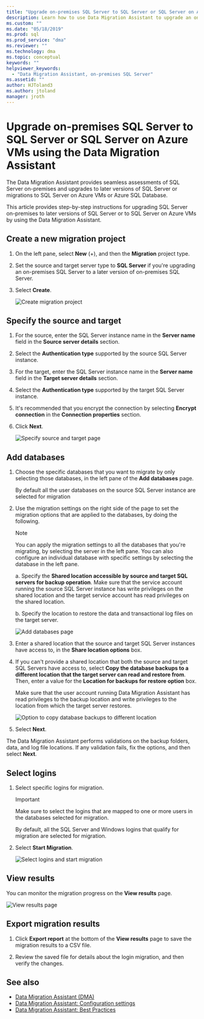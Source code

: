 ```yaml
---
title: "Upgrade on-premises SQL Server to SQL Server or SQL Server on Azure VMs using the Data Migration Assistant | Microsoft Docs"
description: Learn how to use Data Migration Assistant to upgrade an on-premises SQL Server to a later version of SQL Server or to SQL Server on Azure VMs
ms.custom: ""
ms.date: "05/18/2019"
ms.prod: sql
ms.prod_service: "dma"
ms.reviewer: ""
ms.technology: dma
ms.topic: conceptual
keywords: ""
helpviewer_keywords: 
  - "Data Migration Assistant, on-premises SQL Server"
ms.assetid: ""
author: HJToland3
ms.author: jtoland
manager: jroth
---
```


# Upgrade on-premises SQL Server to SQL Server or SQL Server on Azure VMs using the Data Migration Assistant

The Data Migration Assistant provides seamless assessments of SQL Server on-premises and upgrades to later versions of SQL Server or migrations to SQL Server on Azure VMs or Azure SQL Database.

This article provides step-by-step instructions for upgrading SQL Server on-premises to later versions of SQL Server or to SQL Server on Azure VMs by using the Data Migration Assistant.

## Create a new migration project

1. On the left pane, select **New** (+), and then the **Migration** project type.

2. Set the source and target server type to **SQL Server** if you're upgrading an on-premises SQL Server to a later version of on-premises SQL Server.

3. Select **Create**.

   ![Create migration project](../dma/media/NewCreate.png)

## Specify the source and target

1. For the source, enter the SQL Server instance name in the **Server name** field in the **Source server details** section. 

2. Select the **Authentication type** supported by the source SQL Server instance.

3. For the target, enter the SQL Server instance name in the **Server name** field in the **Target server details** section. 

4. Select the **Authentication type** supported by the target SQL Server instance.

5. It's recommended that you encrypt the connection by selecting **Encrypt connection**  in the **Connection properties** section.

6. Click **Next**.

   ![Specify source and target page](../dma/media/SourceTarget.png)

## Add databases

1. Choose the specific databases that you want to migrate by only selecting those databases, in the left pane of the **Add databases** page.

   By default all the user databases on the source SQL Server instance are selected for migration

2. Use the migration settings on the right side of the page to set the migration options that are applied to the databases, by doing the following.

   > [!NOTE]
   > You can apply the migration settings to all the databases that you're migrating, by selecting the server in the left pane. You can also configure an individual database with specific settings by selecting the database in the left pane.

    a. Specify the **Shared location accessible by source and target SQL servers for backup operation**. Make sure that the service account running the source SQL Server instance has write privileges on the shared location and the target service account has read privileges on the shared location.

    b. Specify the location to restore the data and transactional log files on the target server.

    ![Add databases page](../dma/media/AddDatabases.png)

3. Enter a shared location that the source and target SQL Server instances have access to, in the **Share location options** box.

4. If you can't provide a shared location that both the source and target SQL Servers have access to, select **Copy the database backups to a different location that the target server can read and restore from**. Then, enter a value for the **Location for backups for restore option** box. 

   Make sure that the user account running Data Migration Assistant has read privileges to the backup location and write privileges to the location from which the target server restores.

   ![Option to copy database backups to different location](../dma/media/CopyDatabaseDifferentLocation.png)

5. Select **Next**.

The Data Migration Assistant performs validations on the backup folders, data, and log file locations. If any validation fails, fix the options, and then select **Next**.

## Select logins

1. Select specific logins for migration.

   > [!IMPORTANT]
   > Make sure to select the logins that are mapped to one or more users in the databases selected for migration.   

   By default, all the SQL Server and Windows logins that qualify for migration are selected for migration.

2. Select **Start Migration**.

   ![Select logins and start migration](../dma/media/SelectLogins.png)

## View results

You can monitor the migration progress on the **View results** page.

![View results page](../dma/media/ViewResults.png)

## Export migration results

1. Click **Export report** at the bottom of the **View results** page to save the migration results to a CSV file.

2. Review the saved file for details about the login migration, and then verify the changes.

## See also

- [Data Migration Assistant (DMA)](../dma/dma-overview.md)
- [Data Migration Assistant: Configuration settings](../dma/dma-configurationsettings.md)
- [Data Migration Assistant: Best Practices](../dma/dma-bestpractices.md)

